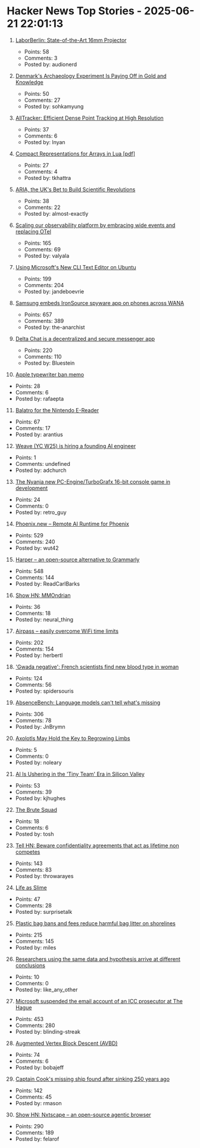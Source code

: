 # Hacker News Top Stories - 2025-06-21 22:01:13

1. [LaborBerlin: State-of-the-Art 16mm Projector](https://www.filmlabs.org/wiki/en/meetings_projects/spectral/laborberlin16mmprojector/start)
   - Points: 58
   - Comments: 3
   - Posted by: audionerd

2. [Denmark's Archaeology Experiment Is Paying Off in Gold and Knowledge](https://www.scientificamerican.com/article/denmark-let-amateurs-dig-for-treasure-and-it-paid-off/)
   - Points: 50
   - Comments: 27
   - Posted by: sohkamyung

3. [AllTracker: Efficient Dense Point Tracking at High Resolution](https://alltracker.github.io/)
   - Points: 37
   - Comments: 6
   - Posted by: lnyan

4. [Compact Representations for Arrays in Lua [pdf]](https://sol.sbc.org.br/index.php/sblp/article/view/30252/30059)
   - Points: 27
   - Comments: 4
   - Posted by: tkhattra

5. [ARIA, the UK's Bet to Build Scientific Revolutions](https://www.asimov.press/p/aria)
   - Points: 38
   - Comments: 22
   - Posted by: almost-exactly

6. [Scaling our observability platform by embracing wide events and replacing OTel](https://clickhouse.com/blog/scaling-observability-beyond-100pb-wide-events-replacing-otel)
   - Points: 165
   - Comments: 69
   - Posted by: valyala

7. [Using Microsoft's New CLI Text Editor on Ubuntu](https://www.omgubuntu.co.uk/2025/06/microsoft-edit-text-editor-ubuntu)
   - Points: 199
   - Comments: 204
   - Posted by: jandeboevrie

8. [Samsung embeds IronSource spyware app on phones across WANA](https://smex.org/open-letter-to-samsung-end-forced-israeli-app-installations-in-the-wana-region/)
   - Points: 657
   - Comments: 389
   - Posted by: the-anarchist

9. [Delta Chat is a decentralized and secure messenger app](https://delta.chat/en/)
   - Points: 220
   - Comments: 110
   - Posted by: Bluestein

10. [Apple typewriter ban memo](http://writingball.blogspot.com/2020/02/the-infamous-apple-typewriter-memo-is.html)
   - Points: 28
   - Comments: 6
   - Posted by: rafaepta

11. [Balatro for the Nintendo E-Reader](https://mattgreer.dev/blog/balatro-for-the-nintendo-ereader/)
   - Points: 67
   - Comments: 17
   - Posted by: arantius

12. [Weave (YC W25) is hiring a founding AI engineer](https://www.ycombinator.com/companies/weave-3/jobs/SqFnIFE-founding-ai-engineer)
   - Points: 1
   - Comments: undefined
   - Posted by: adchurch

13. [The Nyanja new PC-Engine/TurboGrafx 16-bit console game in development](https://sarupro.itch.io/thenyanja)
   - Points: 24
   - Comments: 0
   - Posted by: retro_guy

14. [Phoenix.new – Remote AI Runtime for Phoenix](https://fly.io/blog/phoenix-new-the-remote-ai-runtime/)
   - Points: 529
   - Comments: 240
   - Posted by: wut42

15. [Harper – an open-source alternative to Grammarly](https://writewithharper.com)
   - Points: 548
   - Comments: 144
   - Posted by: ReadCarlBarks

16. [Show HN: MMOndrian](https://mmondrian.com/)
   - Points: 36
   - Comments: 18
   - Posted by: neural_thing

17. [Airpass – easily overcome WiFi time limits](https://airpass.tiagoalves.me/)
   - Points: 202
   - Comments: 154
   - Posted by: herbertl

18. ['Gwada negative': French scientists find new blood type in woman](https://www.lemonde.fr/en/science/article/2025/06/21/gwada-negative-french-scientists-find-new-blood-type-in-woman_6742577_10.html)
   - Points: 124
   - Comments: 56
   - Posted by: spidersouris

19. [AbsenceBench: Language models can't tell what's missing](https://arxiv.org/abs/2506.11440)
   - Points: 306
   - Comments: 78
   - Posted by: JnBrymn

20. [Axolotls May Hold the Key to Regrowing Limbs](https://www.smithsonianmag.com/smart-news/axolotls-may-hold-the-key-to-regrowing-limbs-and-scientists-are-unraveling-their-secrets-to-help-humans-do-the-same-180986781/)
   - Points: 5
   - Comments: 0
   - Posted by: noleary

21. [AI Is Ushering in the 'Tiny Team' Era in Silicon Valley](https://www.bloomberg.com/news/articles/2025-06-20/ai-is-ushering-in-the-tiny-team-era-in-silicon-valley)
   - Points: 53
   - Comments: 39
   - Posted by: kjhughes

22. [The Brute Squad](https://sourcegraph.com/blog/the-brute-squad)
   - Points: 18
   - Comments: 6
   - Posted by: tosh

23. [Tell HN: Beware confidentiality agreements that act as lifetime non competes](undefined)
   - Points: 143
   - Comments: 83
   - Posted by: throwarayes

24. [Life as Slime](https://www.asimov.press/p/slime)
   - Points: 47
   - Comments: 28
   - Posted by: surprisetalk

25. [Plastic bag bans and fees reduce harmful bag litter on shorelines](https://www.science.org/doi/10.1126/science.adp9274)
   - Points: 215
   - Comments: 145
   - Posted by: miles

26. [Researchers using the same data and hypothesis arrive at different conclusions](https://www.pnas.org/doi/10.1073/pnas.2203150119)
   - Points: 10
   - Comments: 0
   - Posted by: like_any_other

27. [Microsoft suspended the email account of an ICC prosecutor at The Hague](https://www.nytimes.com/2025/06/20/technology/us-tech-europe-microsoft-trump-icc.html)
   - Points: 453
   - Comments: 280
   - Posted by: blinding-streak

28. [Augmented Vertex Block Descent (AVBD)](https://graphics.cs.utah.edu/research/projects/avbd/)
   - Points: 74
   - Comments: 6
   - Posted by: bobajeff

29. [Captain Cook's missing ship found after sinking 250 years ago](https://www.independent.co.uk/news/science/captain-cook-missing-ship-found-hms-endeavour-b2771322.html)
   - Points: 142
   - Comments: 45
   - Posted by: rmason

30. [Show HN: Nxtscape – an open-source agentic browser](https://github.com/nxtscape/nxtscape)
   - Points: 290
   - Comments: 189
   - Posted by: felarof

